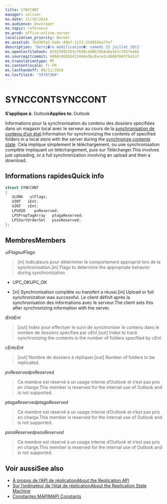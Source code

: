 ```yaml
---
title: SYNCCONT
manager: soliver
ms.date: 11/16/2014
ms.audience: Developer
ms.topic: reference
ms.prod: office-online-server
localization_priority: Normal
ms.assetid: 7b4307a3-5a8c-89bf-1113-2549556a7fe7
description: 'Derni�re modification�: samedi 23 juillet 2011'
ms.openlocfilehash: 82923895353cf600c4d0b78b9a6e16fc7d57e466
ms.sourcegitcommit: 9d60cd82b5413446e5bc8ace2cd689f683fb41a7
ms.translationtype: MT
ms.contentlocale: fr-FR
ms.lasthandoff: 06/11/2018
ms.locfileid: "19787304"
---
```

# <a name="synccont"></a><span data-ttu-id="f7f30-103">SYNCCONT</span><span class="sxs-lookup"><span data-stu-id="f7f30-103">SYNCCONT</span></span>

<span data-ttu-id="f7f30-104">**S’applique à**: Outlook</span><span class="sxs-lookup"><span data-stu-id="f7f30-104">**Applies to**: Outlook</span></span> 
  
<span data-ttu-id="f7f30-105">Informations pour la synchronisation du contenu des dossiers spécifiées dans un magasin local avec le serveur au cours de la [synchronisation de contenu d’un état](synchronize-contents-state.md).</span><span class="sxs-lookup"><span data-stu-id="f7f30-105">Information for synchronizing the contents of specified folders in a local store with the server during the [synchronize contents state](synchronize-contents-state.md).</span></span> <span data-ttu-id="f7f30-106">Cela implique simplement le téléchargement, ou une synchronisation complète impliquant un téléchargement, puis sur Télécharger.</span><span class="sxs-lookup"><span data-stu-id="f7f30-106">This involves just uploading, or a full synchronization involving an upload and then a download.</span></span>
  
## <a name="quick-info"></a><span data-ttu-id="f7f30-107">Informations rapides</span><span class="sxs-lookup"><span data-stu-id="f7f30-107">Quick info</span></span>

```cpp
struct SYNCCONT 
{ 
   ULONG   ulFlags; 
   UINT   iEnt; 
   UINT   cEnt; 
   LPVOID    pvReserved; 
   LPSPropTagArray   ptagaReserved; 
   LPSSortOrderSet   psosReserved; 
};
```

## <a name="members"></a><span data-ttu-id="f7f30-108">Membres</span><span class="sxs-lookup"><span data-stu-id="f7f30-108">Members</span></span>

<span data-ttu-id="f7f30-109">_ulFlags_</span><span class="sxs-lookup"><span data-stu-id="f7f30-109">_ulFlags_</span></span>
  
> <span data-ttu-id="f7f30-110">[in] Indicateurs pour déterminer le comportement approprié lors de la synchronisation.</span><span class="sxs-lookup"><span data-stu-id="f7f30-110">[in] Flags to determine the appropriate behavior during synchronization.</span></span>
    
  - <span data-ttu-id="f7f30-111">UPC_OK</span><span class="sxs-lookup"><span data-stu-id="f7f30-111">UPC_OK</span></span>
    
  - <span data-ttu-id="f7f30-112">[in] Synchronisation complète ou transfert a réussi.</span><span class="sxs-lookup"><span data-stu-id="f7f30-112">[in] Upload or full synchronization was successful.</span></span> <span data-ttu-id="f7f30-113">Le client définit après la synchronisation des informations avec le serveur.</span><span class="sxs-lookup"><span data-stu-id="f7f30-113">The client sets this after synchronizing information with the server.</span></span>
    
<span data-ttu-id="f7f30-114">_iEnt_</span><span class="sxs-lookup"><span data-stu-id="f7f30-114">_iEnt_</span></span>
  
> <span data-ttu-id="f7f30-115">[out] Index pour effectuer le suivi de synchroniser le contenu dans le nombre de dossiers spécifiée par _cEnt_.</span><span class="sxs-lookup"><span data-stu-id="f7f30-115">[out] Index to track synchronizing the contents in the number of folders specified by  _cEnt_.</span></span>
    
<span data-ttu-id="f7f30-116">_cEnt_</span><span class="sxs-lookup"><span data-stu-id="f7f30-116">_cEnt_</span></span>
  
> <span data-ttu-id="f7f30-117">[out] Nombre de dossiers à répliquer.</span><span class="sxs-lookup"><span data-stu-id="f7f30-117">[out] Number of folders to be replicated.</span></span>
    
<span data-ttu-id="f7f30-118">_pvReserved_</span><span class="sxs-lookup"><span data-stu-id="f7f30-118">_pvReserved_</span></span>
  
> <span data-ttu-id="f7f30-119">Ce membre est réservé à un usage interne d’Outlook et n’est pas pris en charge.</span><span class="sxs-lookup"><span data-stu-id="f7f30-119">This member is reserved for the internal use of Outlook and is not supported.</span></span> 
    
<span data-ttu-id="f7f30-120">_ptagaReserved_</span><span class="sxs-lookup"><span data-stu-id="f7f30-120">_ptagaReserved_</span></span>
  
> <span data-ttu-id="f7f30-121">Ce membre est réservé à un usage interne d’Outlook et n’est pas pris en charge.</span><span class="sxs-lookup"><span data-stu-id="f7f30-121">This member is reserved for the internal use of Outlook and is not supported.</span></span> 
    
<span data-ttu-id="f7f30-122">_psosReserved_</span><span class="sxs-lookup"><span data-stu-id="f7f30-122">_psosReserved_</span></span>
  
> <span data-ttu-id="f7f30-123">Ce membre est réservé à un usage interne d’Outlook et n’est pas pris en charge.</span><span class="sxs-lookup"><span data-stu-id="f7f30-123">This member is reserved for the internal use of Outlook and is not supported.</span></span> 
    
## <a name="see-also"></a><span data-ttu-id="f7f30-124">Voir aussi</span><span class="sxs-lookup"><span data-stu-id="f7f30-124">See also</span></span>

- [<span data-ttu-id="f7f30-125">À propos de l’API de réplication</span><span class="sxs-lookup"><span data-stu-id="f7f30-125">About the Replication API</span></span>](about-the-replication-api.md)
- [<span data-ttu-id="f7f30-126">Sur l’ordinateur de l’état de réplication</span><span class="sxs-lookup"><span data-stu-id="f7f30-126">About the Replication State Machine</span></span>](about-the-replication-state-machine.md)
- [<span data-ttu-id="f7f30-127">Constantes MAPI</span><span class="sxs-lookup"><span data-stu-id="f7f30-127">MAPI Constants</span></span>](mapi-constants.md)

